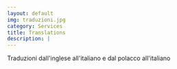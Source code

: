 ```yaml
---
layout: default
img: traduzioni.jpg
category: Services
title: Translations
description: |
---
```

  Traduzioni dall'inglese all'italiano e dal polacco all'italiano
